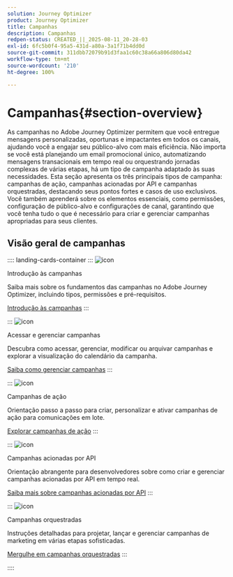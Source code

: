 ```yaml
---
solution: Journey Optimizer
product: Journey Optimizer
title: Campanhas
description: Campanhas
redpen-status: CREATED_||_2025-08-11_20-28-03
exl-id: 6fc5b0f4-95a5-431d-a80a-3a1f71b4dd0d
source-git-commit: 311dbb72079b91d3faa1c60c38a66a806d80da42
workflow-type: tm+mt
source-wordcount: '210'
ht-degree: 100%

---
```


# Campanhas{#section-overview}

As campanhas no Adobe Journey Optimizer permitem que você entregue mensagens personalizadas, oportunas e impactantes em todos os canais, ajudando você a engajar seu público-alvo com mais eficiência. Não importa se você está planejando um email promocional único, automatizando mensagens transacionais em tempo real ou orquestrando jornadas complexas de várias etapas, há um tipo de campanha adaptado às suas necessidades. Esta seção apresenta os três principais tipos de campanha: campanhas de ação, campanhas acionadas por API e campanhas orquestradas, destacando seus pontos fortes e casos de uso exclusivos. Você também aprenderá sobre os elementos essenciais, como permissões, configuração de público-alvo e configurações de canal, garantindo que você tenha tudo o que é necessário para criar e gerenciar campanhas apropriadas para seus clientes.

## Visão geral de campanhas

:::: landing-cards-container
:::
![icon](https://cdn.experienceleague.adobe.com/icons/circle-play.svg?lang=pt-BR)

Introdução às campanhas

Saiba mais sobre os fundamentos das campanhas no Adobe Journey Optimizer, incluindo tipos, permissões e pré-requisitos.

[Introdução às campanhas](../using/campaigns/get-started-with-campaigns.md)
:::

:::
![icon](https://cdn.experienceleague.adobe.com/icons/list-check.svg?lang=pt-BR)

Acessar e gerenciar campanhas

Descubra como acessar, gerenciar, modificar ou arquivar campanhas e explorar a visualização do calendário da campanha.

[Saiba como gerenciar campanhas](../using/campaigns/manage-campaigns.md)
:::

:::
![icon](https://cdn.experienceleague.adobe.com/icons/bullseye.svg?lang=pt-BR)

Campanhas de ação

Orientação passo a passo para criar, personalizar e ativar campanhas de ação para comunicações em lote.

[Explorar campanhas de ação](action-campaigns-landing-page.md)
:::

:::
![icon](https://cdn.experienceleague.adobe.com/icons/code-branch.svg?lang=pt-BR)

Campanhas acionadas por API

Orientação abrangente para desenvolvedores sobre como criar e gerenciar campanhas acionadas por API em tempo real.

[Saiba mais sobre campanhas acionadas por API](api-triggered-campaigns-landing-page.md)
:::

:::
![icon](https://cdn.experienceleague.adobe.com/icons/puzzle-piece.svg?lang=pt-BR)

Campanhas orquestradas

Instruções detalhadas para projetar, lançar e gerenciar campanhas de marketing em várias etapas sofisticadas.

[Mergulhe em campanhas orquestradas](orchestrated-campaigns-landing-page.md)
:::

::::
